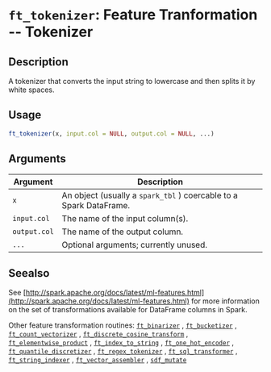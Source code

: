 # `ft_tokenizer`: Feature Tranformation -- Tokenizer

## Description


 A tokenizer that converts the input string to lowercase and then splits it
 by white spaces.


## Usage

```r
ft_tokenizer(x, input.col = NULL, output.col = NULL, ...)
```


## Arguments

Argument      |Description
------------- |----------------
```x```     |     An object (usually a `spark_tbl` ) coercable to a Spark DataFrame.
```input.col```     |     The name of the input column(s).
```output.col```     |     The name of the output column.
```...```     |     Optional arguments; currently unused.

## Seealso


 See [http://spark.apache.org/docs/latest/ml-features.html](http://spark.apache.org/docs/latest/ml-features.html) for
 more information on the set of transformations available for DataFrame
 columns in Spark.
 
 Other feature transformation routines: [`ft_binarizer`](ft_binarizer.html) ,
  [`ft_bucketizer`](ft_bucketizer.html) ,
  [`ft_count_vectorizer`](ft_count_vectorizer.html) ,
  [`ft_discrete_cosine_transform`](ft_discrete_cosine_transform.html) ,
  [`ft_elementwise_product`](ft_elementwise_product.html) ,
  [`ft_index_to_string`](ft_index_to_string.html) ,
  [`ft_one_hot_encoder`](ft_one_hot_encoder.html) ,
  [`ft_quantile_discretizer`](ft_quantile_discretizer.html) ,
  [`ft_regex_tokenizer`](ft_regex_tokenizer.html) ,
  [`ft_sql_transformer`](ft_sql_transformer.html) ,
  [`ft_string_indexer`](ft_string_indexer.html) ,
  [`ft_vector_assembler`](ft_vector_assembler.html) ,
  [`sdf_mutate`](sdf_mutate.html) 


